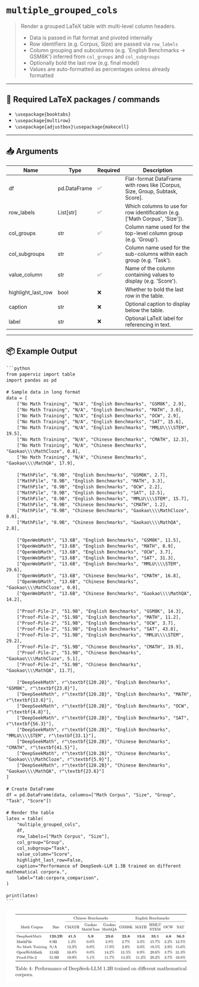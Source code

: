 # `multiple_grouped_cols`

> Render a grouped LaTeX table with multi-level column headers.
> - Data is passed in flat format and pivoted internally
> - Row identifiers (e.g. Corpus, Size) are passed via `row_labels`
> - Column grouping and subcolumns (e.g. 'English Benchmarks → GSM8K') inferred from `col_groups` and `col_subgroups`
> - Optionally bold the last row (e.g. final model)
> - Values are auto-formatted as percentages unless already formatted

---

## 🧾 Required LaTeX packages / commands

- `\usepackage{booktabs}`
- `\usepackage{multirow}`
- `\usepackage{adjustbox}\usepackage{makecell}`


---

## 📥 Arguments

| Name | Type | Required | Description |
|------|------|----------|-------------|
| df | pd.DataFrame | ✅ | Flat-format DataFrame with rows like [Corpus, Size, Group, Subtask, Score]. |
| row_labels | List[str] | ✅ | Which columns to use for row identification (e.g. ['Math Corpus', 'Size']). |
| col_groups | str | ✅ | Column name used for the top-level column group (e.g. 'Group'). |
| col_subgroups | str | ✅ | Column name used for the sub-columns within each group (e.g. 'Task'). |
| value_column | str | ✅ | Name of the column containing values to display (e.g. 'Score'). |
| highlight_last_row | bool | ❌ | Whether to bold the last row in the table. |
| caption | str | ❌ | Optional caption to display below the table. |
| label | str | ❌ | Optional LaTeX label for referencing in text. |

---

## 📦 Example Output

````{dropdown} Click to show example code
```python
from paperviz import table
import pandas as pd

# Sample data in long format
data = [
    ["No Math Training", "N/A", "English Benchmarks", "GSM8K", 2.9],
    ["No Math Training", "N/A", "English Benchmarks", "MATH", 3.0],
    ["No Math Training", "N/A", "English Benchmarks", "OCW", 2.9],
    ["No Math Training", "N/A", "English Benchmarks", "SAT", 15.6],
    ["No Math Training", "N/A", "English Benchmarks", "MMLU\\\\STEM", 19.5],
    ["No Math Training", "N/A", "Chinese Benchmarks", "CMATH", 12.3],
    ["No Math Training", "N/A", "Chinese Benchmarks", "Gaokao\\\\MathCloze", 0.8],
    ["No Math Training", "N/A", "Chinese Benchmarks", "Gaokao\\\\MathQA", 17.9],

    ["MathPile", "8.9B", "English Benchmarks", "GSM8K", 2.7],
    ["MathPile", "8.9B", "English Benchmarks", "MATH", 3.3],
    ["MathPile", "8.9B", "English Benchmarks", "OCW", 2.2],
    ["MathPile", "8.9B", "English Benchmarks", "SAT", 12.5],
    ["MathPile", "8.9B", "English Benchmarks", "MMLU\\\\STEM", 15.7],
    ["MathPile", "8.9B", "Chinese Benchmarks", "CMATH", 1.2],
    ["MathPile", "8.9B", "Chinese Benchmarks", "Gaokao\\\\MathCloze", 0.0],
    ["MathPile", "8.9B", "Chinese Benchmarks", "Gaokao\\\\MathQA", 2.8],

    ["OpenWebMath", "13.6B", "English Benchmarks", "GSM8K", 11.5],
    ["OpenWebMath", "13.6B", "English Benchmarks", "MATH", 8.9],
    ["OpenWebMath", "13.6B", "English Benchmarks", "OCW", 3.7],
    ["OpenWebMath", "13.6B", "English Benchmarks", "SAT", 31.3],
    ["OpenWebMath", "13.6B", "English Benchmarks", "MMLU\\\\STEM", 29.6],
    ["OpenWebMath", "13.6B", "Chinese Benchmarks", "CMATH", 16.8],
    ["OpenWebMath", "13.6B", "Chinese Benchmarks", "Gaokao\\\\MathCloze", 0.0],
    ["OpenWebMath", "13.6B", "Chinese Benchmarks", "Gaokao\\\\MathQA", 14.2],

    ["Proof-Pile-2", "51.9B", "English Benchmarks", "GSM8K", 14.3],
    ["Proof-Pile-2", "51.9B", "English Benchmarks", "MATH", 11.2],
    ["Proof-Pile-2", "51.9B", "English Benchmarks", "OCW", 3.7],
    ["Proof-Pile-2", "51.9B", "English Benchmarks", "SAT", 43.8],
    ["Proof-Pile-2", "51.9B", "English Benchmarks", "MMLU\\\\STEM", 29.2],
    ["Proof-Pile-2", "51.9B", "Chinese Benchmarks", "CMATH", 19.9],
    ["Proof-Pile-2", "51.9B", "Chinese Benchmarks", "Gaokao\\\\MathCloze", 5.1],
    ["Proof-Pile-2", "51.9B", "Chinese Benchmarks", "Gaokao\\\\MathQA", 11.7],

    ["DeepSeekMath", r"\textbf{120.2B}", "English Benchmarks", "GSM8K", r"\textbf{23.8}"],
    ["DeepSeekMath", r"\textbf{120.2B}", "English Benchmarks", "MATH", r"\textbf{13.6}"],
    ["DeepSeekMath", r"\textbf{120.2B}", "English Benchmarks", "OCW", r"\textbf{4.8}"],
    ["DeepSeekMath", r"\textbf{120.2B}", "English Benchmarks", "SAT", r"\textbf{56.3}"],
    ["DeepSeekMath", r"\textbf{120.2B}", "English Benchmarks", "MMLU\\\\STEM", r"\textbf{33.1}"],
    ["DeepSeekMath", r"\textbf{120.2B}", "Chinese Benchmarks", "CMATH", r"\textbf{41.5}"],
    ["DeepSeekMath", r"\textbf{120.2B}", "Chinese Benchmarks", "Gaokao\\\\MathCloze", r"\textbf{5.9}"],
    ["DeepSeekMath", r"\textbf{120.2B}", "Chinese Benchmarks", "Gaokao\\\\MathQA", r"\textbf{23.6}"]
]

# Create DataFrame
df = pd.DataFrame(data, columns=["Math Corpus", "Size", "Group", "Task", "Score"])

# Render the table
latex = table(
    "multiple_grouped_cols",
    df,
    row_labels=["Math Corpus", "Size"],
    col_group="Group",
    col_subgroup="Task",
    value_column="Score",
    highlight_last_row=False,
    caption="Performance of DeepSeek-LLM 1.3B trained on different mathematical corpora.",
    label="tab:corpora_comparison",
)

print(latex)
```
````

<img src="../../_static/images/tables/multiple_grouped_cols.png" alt="multiple_grouped_cols" style="max-width: 100%; width: auto; height: auto; max-height: 450px;">
